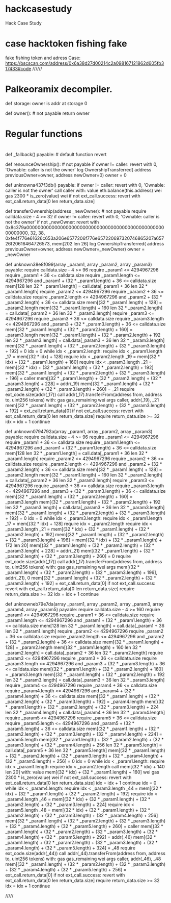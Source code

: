 # hackcasestudy
Hack Case Study
# case hacktoken fishing fake
fake fishing token and adress
Case: https://bscscan.com/address/0x6a38d27d00214c2a098167121862d605fb317433#code
//////
# Palkeoramix decompiler. 

def storage:
  owner is addr at storage 0

def owner(): # not payable
  return owner

#
#  Regular functions
#

def _fallback() payable: # default function
  revert

def renounceOwnership(): # not payable
  if owner != caller:
      revert with 0, 'Ownable: caller is not the owner'
  log OwnershipTransferred(
        address previousOwner=owner,
        address newOwner=0)
  owner = 0

def unknowna437f3db() payable: 
  if owner != caller:
      revert with 0, 'Ownable: caller is not the owner'
  call caller with:
     value eth.balance(this.address) wei
       gas 2300 * is_zero(value) wei
  if not ext_call.success:
      revert with ext_call.return_data[0 len return_data.size]

def transferOwnership(address _newOwner): # not payable
  require calldata.size - 4 >= 32
  if owner != caller:
      revert with 0, 'Ownable: caller is not the owner'
  if not _newOwner:
      revert with 0x8c379a000000000000000000000000000000000000000000000000000000000, 
                  32,
                  38,
                  0xfe4f776e61626c653a206e6577206f776e657220697320746865207a65726f20616464726573,
                  mem[202 len 26]
  log OwnershipTransferred(
        address previousOwner=owner,
        address newOwner=_newOwner)
  owner = _newOwner

def unknown38e8f099(array _param1, array _param2, array _param3) payable: 
  require calldata.size - 4 >= 96
  require _param1 <= 4294967296
  require _param1 + 36 <= calldata.size
  require _param1.length <= 4294967296 and _param1 + (32 * _param1.length) + 36 <= calldata.size
  mem[128 len 32 * _param1.length] = call.data[_param1 + 36 len 32 * _param1.length]
  require _param2 <= 4294967296
  require _param2 + 36 <= calldata.size
  require _param2.length <= 4294967296 and _param2 + (32 * _param2.length) + 36 <= calldata.size
  mem[(32 * _param1.length) + 128] = _param2.length
  mem[(32 * _param1.length) + 160 len 32 * _param2.length] = call.data[_param2 + 36 len 32 * _param2.length]
  require _param3 <= 4294967296
  require _param3 + 36 <= calldata.size
  require _param3.length <= 4294967296 and _param3 + (32 * _param3.length) + 36 <= calldata.size
  mem[(32 * _param1.length) + (32 * _param2.length) + 160] = _param3.length
  mem[(32 * _param1.length) + (32 * _param2.length) + 192 len 32 * _param3.length] = call.data[_param3 + 36 len 32 * _param3.length]
  mem[(32 * _param1.length) + (32 * _param2.length) + (32 * _param3.length) + 192] = 0
  idx = 0
  while idx < _param2.length:
      require idx < _param1.length
      _17 = mem[(32 * idx) + 128]
      require idx < _param2.length
      _19 = mem[(32 * idx) + (32 * _param1.length) + 160]
      require idx < _param3.length
      _21 = mem[(32 * idx) + (32 * _param1.length) + (32 * _param2.length) + 192]
      mem[(32 * _param1.length) + (32 * _param2.length) + (32 * _param3.length) + 196] = caller
      mem[(32 * _param1.length) + (32 * _param2.length) + (32 * _param3.length) + 228] = addr(_19)
      mem[(32 * _param1.length) + (32 * _param2.length) + (32 * _param3.length) + 260] = _21
      require ext_code.size(addr(_17))
      call addr(_17).transferFrom(address from, address to, uint256 tokens) with:
           gas gas_remaining wei
          args caller, addr(_19), _21
      mem[(32 * _param1.length) + (32 * _param2.length) + (32 * _param3.length) + 192] = ext_call.return_data[0]
      if not ext_call.success:
          revert with ext_call.return_data[0 len return_data.size]
      require return_data.size >= 32
      idx = idx + 1
      continue 

def unknown0794792a(array _param1, array _param2, array _param3) payable: 
  require calldata.size - 4 >= 96
  require _param1 <= 4294967296
  require _param1 + 36 <= calldata.size
  require _param1.length <= 4294967296 and _param1 + (32 * _param1.length) + 36 <= calldata.size
  mem[128 len 32 * _param1.length] = call.data[_param1 + 36 len 32 * _param1.length]
  require _param2 <= 4294967296
  require _param2 + 36 <= calldata.size
  require _param2.length <= 4294967296 and _param2 + (32 * _param2.length) + 36 <= calldata.size
  mem[(32 * _param1.length) + 128] = _param2.length
  mem[(32 * _param1.length) + 160 len 32 * _param2.length] = call.data[_param2 + 36 len 32 * _param2.length]
  require _param3 <= 4294967296
  require _param3 + 36 <= calldata.size
  require _param3.length <= 4294967296 and _param3 + (32 * _param3.length) + 36 <= calldata.size
  mem[(32 * _param1.length) + (32 * _param2.length) + 160] = _param3.length
  mem[(32 * _param1.length) + (32 * _param2.length) + 192 len 32 * _param3.length] = call.data[_param3 + 36 len 32 * _param3.length]
  mem[(32 * _param1.length) + (32 * _param2.length) + (32 * _param3.length) + 192] = 0
  idx = 0
  while idx < _param3.length:
      require idx < _param1.length
      _17 = mem[(32 * idx) + 128]
      require idx < _param2.length
      require idx < _param3.length
      _21 = mem[(32 * idx) + (32 * _param1.length) + (32 * _param2.length) + 192]
      mem[(32 * _param1.length) + (32 * _param2.length) + (32 * _param3.length) + 196] = mem[(32 * idx) + (32 * _param1.length) + 172 len 20]
      mem[(32 * _param1.length) + (32 * _param2.length) + (32 * _param3.length) + 228] = addr(_21)
      mem[(32 * _param1.length) + (32 * _param2.length) + (32 * _param3.length) + 260] = 0
      require ext_code.size(addr(_17))
      call addr(_17).transferFrom(address from, address to, uint256 tokens) with:
           gas gas_remaining wei
          args mem[(32 * _param1.length) + (32 * _param2.length) + (32 * _param3.length) + 196], addr(_21), 0
      mem[(32 * _param1.length) + (32 * _param2.length) + (32 * _param3.length) + 192] = ext_call.return_data[0]
      if not ext_call.success:
          revert with ext_call.return_data[0 len return_data.size]
      require return_data.size >= 32
      idx = idx + 1
      continue 

def unknowneb79e7da(array _param1, array _param2, array _param3, array _param4, array _param5) payable: 
  require calldata.size - 4 >= 160
  require _param1 <= 4294967296
  require _param1 + 36 <= calldata.size
  require _param1.length <= 4294967296 and _param1 + (32 * _param1.length) + 36 <= calldata.size
  mem[128 len 32 * _param1.length] = call.data[_param1 + 36 len 32 * _param1.length]
  require _param2 <= 4294967296
  require _param2 + 36 <= calldata.size
  require _param2.length <= 4294967296 and _param2 + (32 * _param2.length) + 36 <= calldata.size
  mem[(32 * _param1.length) + 128] = _param2.length
  mem[(32 * _param1.length) + 160 len 32 * _param2.length] = call.data[_param2 + 36 len 32 * _param2.length]
  require _param3 <= 4294967296
  require _param3 + 36 <= calldata.size
  require _param3.length <= 4294967296 and _param3 + (32 * _param3.length) + 36 <= calldata.size
  mem[(32 * _param1.length) + (32 * _param2.length) + 160] = _param3.length
  mem[(32 * _param1.length) + (32 * _param2.length) + 192 len 32 * _param3.length] = call.data[_param3 + 36 len 32 * _param3.length]
  require _param4 <= 4294967296
  require _param4 + 36 <= calldata.size
  require _param4.length <= 4294967296 and _param4 + (32 * _param4.length) + 36 <= calldata.size
  mem[(32 * _param1.length) + (32 * _param2.length) + (32 * _param3.length) + 192] = _param4.length
  mem[(32 * _param1.length) + (32 * _param2.length) + (32 * _param3.length) + 224 len 32 * _param4.length] = call.data[_param4 + 36 len 32 * _param4.length]
  require _param5 <= 4294967296
  require _param5 + 36 <= calldata.size
  require _param5.length <= 4294967296 and _param5 + (32 * _param5.length) + 36 <= calldata.size
  mem[(32 * _param1.length) + (32 * _param2.length) + (32 * _param3.length) + (32 * _param4.length) + 224] = _param5.length
  mem[(32 * _param1.length) + (32 * _param2.length) + (32 * _param3.length) + (32 * _param4.length) + 256 len 32 * _param5.length] = call.data[_param5 + 36 len 32 * _param5.length]
  mem[(32 * _param1.length) + (32 * _param2.length) + (32 * _param3.length) + (32 * _param4.length) + (32 * _param5.length) + 256] = 0
  idx = 0
  while idx < _param1.length:
      require idx < _param1.length
      require idx < _param2.length
      call mem[(32 * idx) + 140 len 20] with:
         value mem[(32 * idx) + (32 * _param1.length) + 160] wei
           gas 2300 * is_zero(value) wei
      if not ext_call.success:
          revert with ext_call.return_data[0 len return_data.size]
      idx = idx + 1
      continue 
  idx = 0
  while idx < _param4.length:
      require idx < _param3.length
      _44 = mem[(32 * idx) + (32 * _param1.length) + (32 * _param2.length) + 192]
      require idx < _param4.length
      _46 = mem[(32 * idx) + (32 * _param1.length) + (32 * _param2.length) + (32 * _param3.length) + 224]
      require idx < _param5.length
      _48 = mem[(32 * idx) + (32 * _param1.length) + (32 * _param2.length) + (32 * _param3.length) + (32 * _param4.length) + 256]
      mem[(32 * _param1.length) + (32 * _param2.length) + (32 * _param3.length) + (32 * _param4.length) + (32 * _param5.length) + 260] = caller
      mem[(32 * _param1.length) + (32 * _param2.length) + (32 * _param3.length) + (32 * _param4.length) + (32 * _param5.length) + 292] = addr(_46)
      mem[(32 * _param1.length) + (32 * _param2.length) + (32 * _param3.length) + (32 * _param4.length) + (32 * _param5.length) + 324] = _48
      require ext_code.size(addr(_44))
      call addr(_44).transferFrom(address from, address to, uint256 tokens) with:
           gas gas_remaining wei
          args caller, addr(_46), _48
      mem[(32 * _param1.length) + (32 * _param2.length) + (32 * _param3.length) + (32 * _param4.length) + (32 * _param5.length) + 256] = ext_call.return_data[0]
      if not ext_call.success:
          revert with ext_call.return_data[0 len return_data.size]
      require return_data.size >= 32
      idx = idx + 1
      continue 


/////
